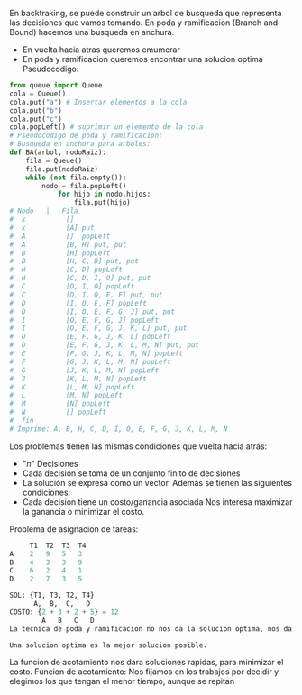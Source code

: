 En backtraking, se puede construir un arbol de busqueda que representa las decisiones que vamos tomando.
En poda y ramificacion (Branch and Bound) hacemos una busqueda en anchura.
- En vuelta hacia atras queremos emumerar
- En poda y ramificacion queremos encontrar una solucion optima
Pseudocodigo:
```python
from queue import Queue
cola = Queue()
cola.put("a") # Insertar elementos a la cola
cola.put("b")
cola.put("c")
cola.popLeft() # suprimir un elemento de la cola
# Pseudocodigo de poda y ramificacion:
# Busqueda en anchura para arboles:
def BA(arbol, nodoRaiz):
	fila = Queue()
	fila.put(nodoRaiz)
	while (not fila.empty()):
		nodo = fila.popLeft()
			for hijo in nodo.hijos:
				fila.put(hijo)
# Nodo   |   Fila
#  x          [] 
#  x          [A] put 
#  A          []  popLeft
#  A          [B, H] put, put
#  B          [H] popLeft
#  B          [H, C, D] put, put
#  H          [C, D] popLeft
#  H          [C, D, I, O] put, put
#  C          [D, I, O] popLeft
#  C          [D, I, O, E, F] put, put
#  D          [I, O, E, F] popLeft
#  D          [I, O, E, F, G, J] put, put
#  I          [O, E, F, G, J] popLeft
#  I          [O, E, F, G, J, K, L] put, put
#  O          [E, F, G, J, K, L] popLeft
#  O          [E, F, G, J, K, L, M, N] put, put
#  E          [F, G, J, K, L, M, N] popLeft
#  F          [G, J, K, L, M, N] popLeft
#  G          [J, K, L, M, N] popLeft
#  J          [K, L, M, N] popLeft
#  K          [L, M, N] popLeft
#  L          [M, N] popLeft
#  M          [N] popLeft
#  N          [] popLeft
#  fin
# Imprime: A, B, H, C, D, I, O, E, F, G, J, K, L, M, N
```
Los problemas tienen las mismas condiciones que vuelta hacia atrás:
- "$n$" Decisiones
- Cada decisión se toma de un conjunto finito de decisiones
- La solución se expresa como un vector.
Además se tienen las siguientes condiciones:
- Cada decision tiene un costo/ganancia asociada
Nos interesa maximizar la ganancia o minimizar el costo.

Problema de asignacion de tareas:
```python
     T1  T2  T3  T4
A    2   9   5   3 
B    4   3   3   9
C    6   2   4   1
D    2   7   3   5

SOL: {T1, T3, T2, T4}
      A,  B,  C,   D
COSTO: {2 + 3 + 2 + 5} = 12
        A   B   C   D
La tecnica de poda y ramificacion no nos da la solucion optima, nos da un valor cercano!!!

Una solucion optima es la mejor solucion posible.
```
La funcion de acotamiento nos dara soluciones rapidas, para minimizar el costo.
Funcion de acotamiento:
Nos fijamos en los trabajos por decidir y elegimos los que tengan el menor tiempo, aunque se repitan
